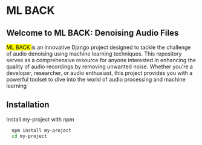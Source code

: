 
# ML BACK

## Welcome to ML BACK: Denoising Audio Files
<mark> ML BACK </mark> is an innovative Django project designed to tackle the challenge of audio denoising using machine learning techniques. This repository serves as a comprehensive resource for anyone interested in enhancing the quality of audio recordings by removing unwanted noise. Whether you're a developer, researcher, or audio enthusiast, this project provides you with a powerful toolset to dive into the world of audio processing and machine learning

## Installation

Install my-project with npm

```bash
  npm install my-project
  cd my-project
```
    